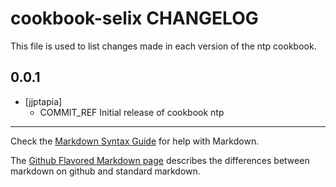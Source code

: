 cookbook-selix CHANGELOG
==========================

This file is used to list changes made in each version of the ntp cookbook.

0.0.1
-----
- [jjptapia]
  - COMMIT_REF Initial release of cookbook ntp

- - -
Check the [Markdown Syntax Guide](http://daringfireball.net/projects/markdown/syntax) for help with Markdown.

The [Github Flavored Markdown page](http://github.github.com/github-flavored-markdown/) describes the differences between markdown on github and standard markdown.
